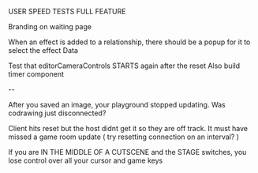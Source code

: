 USER SPEED TESTS FULL FEATURE

Branding on waiting page

When an effect is added to a relationship, there should be a popup for it to select the effect Data

Test that editorCameraControls STARTS again after the reset
Also build timer component

--

After you saved an image, your playground stopped updating. Was codrawing just disconnected?

Client hits reset but the host didnt get it so they are off track. It must have missed a game room update ( try resetting connection on an interval? ) 

If you are IN THE MIDDLE OF A CUTSCENE and the STAGE switches, you lose control over all your cursor and game keys